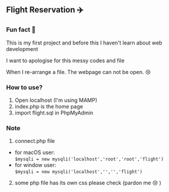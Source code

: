 ## Flight Reservation :airplane:

### Fun fact :tada:

This is my first project and before this I haven't learn about web development

I want to apologise for this messy codes and file 

When I re-arrange a file. The webpage can not be open. :cry:

### How to use?
1. Open localhost (I'm using MAMP)
2. index.php is the home page
3. import flight.sql in PhpMyAdmin

### Note
1. connect.php file
- for macOS user: <br>
``` $mysqli = new mysqli('localhost','root','root','flight') ```
- for window user:<br>
``` $mysqli = new mysqli('localhost','','','flight') ```

2. some php file has its own css please check (pardon me :cry: )
